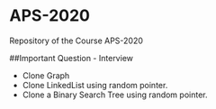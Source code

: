 # APS-2020
Repository of the Course APS-2020

##Important Question - Interview 
* Clone Graph
* Clone LinkedList using random pointer.
* Clone a Binary Search Tree using random pointer.
